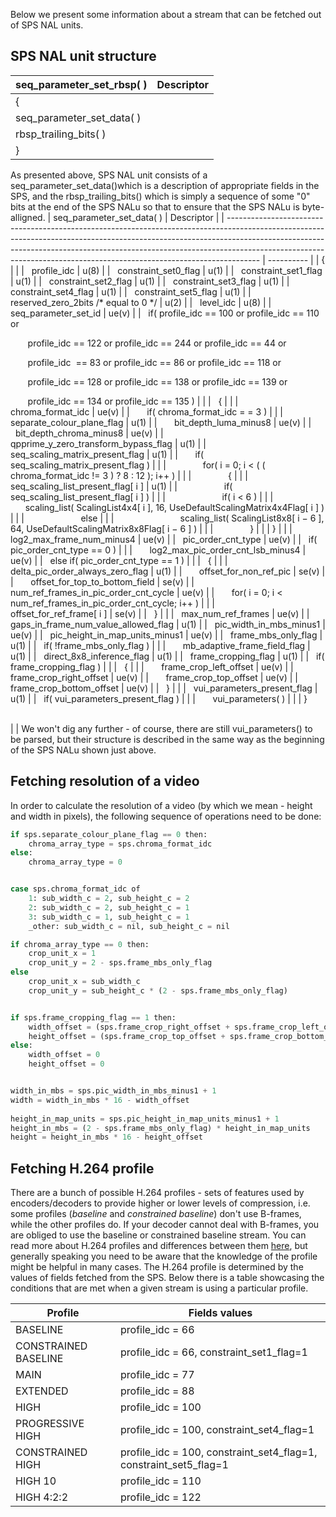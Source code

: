 Below we present some information about a stream that can be fetched out of SPS NAL units.


## SPS NAL unit structure
| seq_parameter_set_rbsp( )   | Descriptor |
| --------------------------- | ---------- |
| {                           |            |
|   seq_parameter_set_data( ) |            |
|   rbsp_trailing_bits( )     |            |
| }                           |            |

As presented above, SPS NAL unit consists of a seq_parameter_set_data()which is a description of appropriate fields in the SPS, and the rbsp_trailing_bits() which is simply a sequence of some "0" bits at the end of the SPS NALu so that to ensure that the SPS NALu is byte-alligned. 
| seq_parameter_set_data( )                                                                                                                                                                                                                                                                                                        | Descriptor |
| -------------------------------------------------------------------------------------------------------------------------------------------------------------------------------------------------------------------------------------------------------------------------------------------------------------------------------- | ---------- |
| {                                                                                                                                                                                                                                                                                                                                |            |
|   profile_idc                                                                                                                                                                                                                                                                                                                    | u(8)       |
|   constraint_set0_flag                                                                                                                                                                                                                                                                                                           | u(1)       |
|   constraint_set1_flag                                                                                                                                                                                                                                                                                                           | u(1)       |
|   constraint_set2_flag                                                                                                                                                                                                                                                                                                           | u(1)       |
|   constraint_set3_flag                                                                                                                                                                                                                                                                                                           | u(1)       |
|   constraint_set4_flag                                                                                                                                                                                                                                                                                                           | u(1)       |
|   constraint_set5_flag                                                                                                                                                                                                                                                                                                           | u(1)       |
|   reserved_zero_2bits /\* equal to 0 \*/                                                                                                                                                                                                                                                                                         | u(2)       |
|   level_idc                                                                                                                                                                                                                                                                                                                      | u(8)       |
|   seq_parameter_set_id                                                                                                                                                                                                                                                                                                           | ue(v)      |
|   if( profile_idc == 100 or profile_idc == 110 or

       profile_idc == 122 or profile_idc == 244 or profile_idc == 44 or

       profile_idc  == 83 or profile_idc == 86 or profile_idc == 118 or

       profile_idc == 128 or profile_idc == 138 or profile_idc == 139 or

       profile_idc == 134 or profile_idc == 135 ) |            |
|   {                                                                                                                                                                                                                                                                                                                              |            |
|       chroma_format_idc                                                                                                                                                                                                                                                                                                          | ue(v)      |
|       if( chroma_format_idc = = 3 )                                                                                                                                                                                                                                                                                              |            |
|           separate_colour_plane_flag                                                                                                                                                                                                                                                                                             | u(1)       |
|       bit_depth_luma_minus8                                                                                                                                                                                                                                                                                                      | ue(v)      |
|       bit_depth_chroma_minus8                                                                                                                                                                                                                                                                                                    | ue(v)      |
|       qpprime_y_zero_transform_bypass_flag                                                                                                                                                                                                                                                                                       | u(1)       |
|       seq_scaling_matrix_present_flag                                                                                                                                                                                                                                                                                            | u(1)       |
|       if( seq_scaling_matrix_present_flag )                                                                                                                                                                                                                                                                                      |            |
|               for( i = 0; i < ( ( chroma_format_idc != 3 ) ? 8 : 12 ); i++ )                                                                                                                                                                                                                                                     |            |
|               {                                                                                                                                                                                                                                                                                                                  |            |
|                   seq_scaling_list_present_flag[ i ]                                                                                                                                                                                                                                                                             | u(1)       |
|                   if( seq_scaling_list_present_flag[ i ] )                                                                                                                                                                                                                                                                       |            |
|                       if( i < 6 )                                                                                                                                                                                                                                                                                                |            |
|                           scaling_list( ScalingList4x4[ i ], 16, UseDefaultScalingMatrix4x4Flag[ i ] )                                                                                                                                                                                                                           |            |
|                       else                                                                                                                                                                                                                                                                                                       |            |
|                           scaling_list( ScalingList8x8[ i − 6 ], 64, UseDefaultScalingMatrix8x8Flag[ i − 6 ] )                                                                                                                                                                                                                   |            |
|               }                                                                                                                                                                                                                                                                                                                  |            |
| }                                                                                                                                                                                                                                                                                                                                |            |
|   log2_max_frame_num_minus4                                                                                                                                                                                                                                                                                                      | ue(v)      |
|   pic_order_cnt_type                                                                                                                                                                                                                                                                                                             | ue(v)      |
|   if( pic_order_cnt_type == 0 )                                                                                                                                                                                                                                                                                                  |            |
|       log2_max_pic_order_cnt_lsb_minus4                                                                                                                                                                                                                                                                                          | ue(v)      |
|   else if( pic_order_cnt_type == 1 )                                                                                                                                                                                                                                                                                             |            |
|   {                                                                                                                                                                                                                                                                                                                              |            |
|       delta_pic_order_always_zero_flag                                                                                                                                                                                                                                                                                           | u(1)       |
|       offset_for_non_ref_pic                                                                                                                                                                                                                                                                                                     | se(v)      |
|       offset_for_top_to_bottom_field                                                                                                                                                                                                                                                                                             | se(v)      |
|       num_ref_frames_in_pic_order_cnt_cycle                                                                                                                                                                                                                                                                                      | ue(v)      |
|       for( i = 0; i < num_ref_frames_in_pic_order_cnt_cycle; i++ )                                                                                                                                                                                                                                                               |            |
|           offset_for_ref_frame[ i ]                                                                                                                                                                                                                                                                                              | se(v)      |
|   }                                                                                                                                                                                                                                                                                                                              |            |
|   max_num_ref_frames                                                                                                                                                                                                                                                                                                             | ue(v)      |
|   gaps_in_frame_num_value_allowed_flag                                                                                                                                                                                                                                                                                           | u(1)       |
|   pic_width_in_mbs_minus1                                                                                                                                                                                                                                                                                                        | ue(v)      |
|   pic_height_in_map_units_minus1                                                                                                                                                                                                                                                                                                 | ue(v)      |
|   frame_mbs_only_flag                                                                                                                                                                                                                                                                                                            | u(1)       |
|   if( !frame_mbs_only_flag )                                                                                                                                                                                                                                                                                                     |            |
|       mb_adaptive_frame_field_flag                                                                                                                                                                                                                                                                                               | u(1)       |
|   direct_8x8_inference_flag                                                                                                                                                                                                                                                                                                      | u(1)       |
|   frame_cropping_flag                                                                                                                                                                                                                                                                                                            | u(1)       |
|   if( frame_cropping_flag )                                                                                                                                                                                                                                                                                                      |            |
|   {                                                                                                                                                                                                                                                                                                                              |            |
|       frame_crop_left_offset                                                                                                                                                                                                                                                                                                     | ue(v)      |
|       frame_crop_right_offset                                                                                                                                                                                                                                                                                                    | ue(v)      |
|       frame_crop_top_offset                                                                                                                                                                                                                                                                                                      | ue(v)      |
|       frame_crop_bottom_offset                                                                                                                                                                                                                                                                                                   | ue(v)      |
|   }                                                                                                                                                                                                                                                                                                                              |            |
|   vui_parameters_present_flag                                                                                                                                                                                                                                                                                                    | u(1)       |
|   if( vui_parameters_present_flag )                                                                                                                                                                                                                                                                                              |            |
|       vui_parameters( )                                                                                                                                                                                                                                                                                                          |            |
| }

<br>                                                                                                                                                                                                                                                                                                                          |            |
We won't dig any further - of course, there are still  vui_parameters() to be parsed, but their structure is described in the same way as the beginning of the SPS NALu shown just above.

## Fetching resolution of a video

In order to calculate the resolution of a video (by which we mean - height and width in pixels), the following sequence of operations need to be done:
```python
if sps.separate_colour_plane_flag == 0 then:
    chroma_array_type = sps.chroma_format_idc 
else:
    chroma_array_type = 0


case sps.chroma_format_idc of 
    1: sub_width_c = 2, sub_height_c = 2 
    2: sub_width_c = 2, sub_height_c = 1 
    3: sub_width_c = 1, sub_height_c = 1 
    _other: sub_width_c = nil, sub_height_c = nil 

if chroma_array_type == 0 then:
    crop_unit_x = 1
    crop_unit_y = 2 - sps.frame_mbs_only_flag
else 
    crop_unit_x = sub_width_c
    crop_unit_y = sub_height_c * (2 - sps.frame_mbs_only_flag) 


if sps.frame_cropping_flag == 1 then:
    width_offset = (sps.frame_crop_right_offset + sps.frame_crop_left_offset) * crop_unit_x 
    height_offset = (sps.frame_crop_top_offset + sps.frame_crop_bottom_offset) * crop_unit_y 
else: 
    width_offset = 0
    height_offset = 0 


width_in_mbs = sps.pic_width_in_mbs_minus1 + 1 
width = width_in_mbs * 16 - width_offset
 
height_in_map_units = sps.pic_height_in_map_units_minus1 + 1 
height_in_mbs = (2 - sps.frame_mbs_only_flag) * height_in_map_units 
height = height_in_mbs * 16 - height_offset
```


## Fetching H.264 profile

There are a bunch of possible H.264 profiles - sets of features used by encoders/decoders to provide higher or lower levels of compression, i.e. some profiles (*baseline* and *constrained baseline*) don't use B-frames, while the other profiles do. If your decoder cannot deal with B-frames, you are obliged to use the baseline or constrained baseline stream. You can read more about H.264 profiles and differences between them [here](https://en.wikipedia.org/wiki/Advanced_Video_Coding#Profiles), but generally speaking you need to be aware that the knowledge of the profile might be helpful in many cases.
The H.264 profile is determined by the values of fields fetched from the SPS. Below there is a table showcasing the conditions that are met when a given stream is using a particular profile.


| Profile              | Fields values                                                     |
| -------------------- | ----------------------------------------------------------------- |
| BASELINE             | profile_idc = 66                                                  |
| CONSTRAINED BASELINE | profile_idc = 66, constraint_set1_flag=1                          |
| MAIN                 | profile_idc = 77                                                  |
| EXTENDED             | profile_idc = 88                                                  |
| HIGH                 | profile_idc = 100                                                 |
| PROGRESSIVE HIGH     | profile_idc = 100, constraint_set4_flag=1                         |
| CONSTRAINED HIGH     | profile_idc = 100, constraint_set4_flag=1, constraint_set5_flag=1 |
| HIGH 10              | profile_idc = 110                                                 |
| HIGH 4:2:2           | profile_idc = 122                                                 |